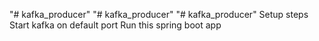 "# kafka_producer" 
"# kafka_producer" 
"# kafka_producer" 
Setup steps
Start kafka on default port
Run this spring boot app
